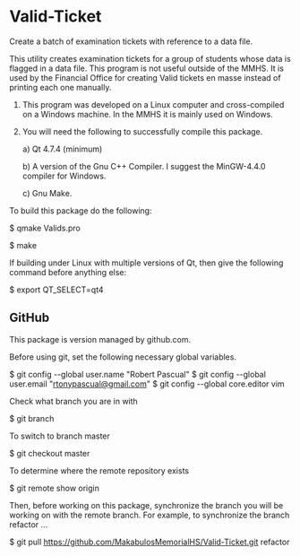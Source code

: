 # Valid-Ticket
Create a batch of examination tickets with reference to a data file.

This utility creates examination tickets for a group of students
whose data is flagged in a data file. This program is not useful outside
of the MMHS. It is used by the Financial Office for creating Valid tickets
en masse instead of printing each one manually.


1. This program was developed on a Linux computer and cross-compiled
   on a Windows machine. In the MMHS it is mainly used on Windows.

2. You will need the following to successfully compile this package.

   a) Qt 4.7.4 (minimum)

   b) A version of the Gnu C++ Compiler. I suggest the MinGW-4.4.0 compiler for Windows.

   c) Gnu Make.

To build this package do the following:

   $ qmake Valids.pro
   
   $ make
   
If building under Linux with multiple versions of Qt, then give the following command
before anything else:

   $ export QT_SELECT=qt4
   

GitHub
------------------------------------------------------------
This package is version managed by github.com.

Before using git, set the following necessary global variables.

   $ git config --global user.name "Robert Pascual"
   $ git config --global user.email "rtonypascual@gmail.com"
   $ git config --global core.editor vim

Check what branch you are in with

   $ git branch

To switch to branch master

   $ git checkout master

To determine where the remote repository exists

   $ git remote show origin


Then, before working on this package, synchronize the branch you will be working on
with the remote branch. For example, to synchronize the branch refactor ...

   $ git pull https://github.com/MakabulosMemorialHS/Valid-Ticket.git refactor


